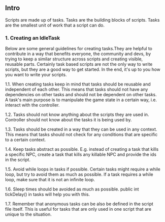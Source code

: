 ## Intro

Scripts are made up of tasks. Tasks are the building blocks of scripts. Tasks are the smallest unit of work that a
script can do.

### 1. Creating an IdleTask

Below are some general guidelines for creating tasks.They are helpful to contribute in a way that benefits everyone,
the community and devs, by trying to keep a similar structure across scripts and creating visible, reusable
parts. Certainly task based scripts are not the only way to write scripts, but they are a good way to get started. In
the end, it's up to you how you want to write your scripts.

1.1. When creating tasks keep in mind that tasks should be reusable and independent of each other.
This means that tasks should not have any dependencies on other tasks and should not be dependent on other tasks.
A task's main purpose is to manipulate the game state in a certain way, i.e. interact with the controller.

1.2. Tasks should not know anything about the scripts they are used in. Controller should not know about the tasks it is
being
used by.

1.3. Tasks should be created in a way that they can be used in any context. This means that tasks
should not check for any conditions that are specific to a certain context.

1.4. Keep tasks abstract as possible. E.g. instead of creating a task that kills a specific NPC, create a task that
kills any killable NPC and provide the ids in the script.

1.5. Avoid while loops in tasks if possible. Certain tasks might require a while loop, but try to avoid them as much as
possible. If a task requires a while loop, make sure that it is not an infinite loop.

1.6. Sleep times should be avoided as much as possible. public int tickDelay() in tasks will help you with this.

1.7. Remember that anonymous tasks can be also be defined in the script file itself.
This is useful for tasks that are only used in one script that are unique to the situation.
